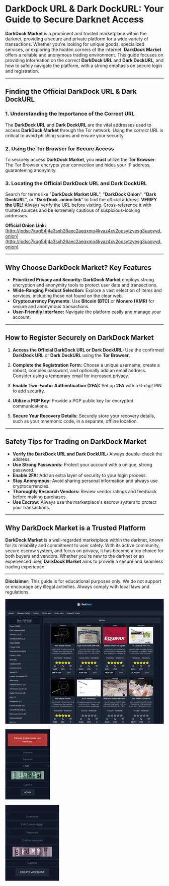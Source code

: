 # DarkDock URL & Dark DockURL: Your Guide to Secure Darknet Access

**DarkDock Market** is a prominent and trusted marketplace within the darknet, providing a secure and private platform for a wide variety of transactions. Whether you're looking for unique goods, specialized services, or exploring the hidden corners of the internet, **DarkDock Market** offers a reliable and anonymous trading environment. This guide focuses on providing information on the correct **DarkDock URL** and **Dark DockURL**, and how to safely navigate the platform, with a strong emphasis on secure login and registration.

---

## Finding the Official DarkDock URL & Dark DockURL

### 1. **Understanding the Importance of the Correct URL**
The **DarkDock URL** and **Dark DockURL** are the vital addresses used to access **DarkDock Market** through the Tor network. Using the *correct* URL is critical to avoid phishing scams and ensure your security.

### 2. **Using the Tor Browser for Secure Access**
To securely access **DarkDock Market**, you **must** utilize the **Tor Browser**. The Tor Browser encrypts your connection and hides your IP address, guaranteeing anonymity.

### 3. **Locating the Official DarkDock URL and Dark DockURL**
Search for terms like "**DarkDock Market URL**", "**DarkDock Onion**", "**Dark DockURL**", or "**DarkDock .onion link**" to find the official address.
**VERIFY the URL!** Always verify the URL before visiting. Cross-reference it with trusted sources and be extremely cautious of suspicious-looking addresses.

**Official Onion Link:** [http://jodsc7kug54j4a3sxh26aec2aeqxmo4kyaz4xv2oosytzyesg3uagvyd.onion](http://jodsc7kug54j4a3sxh26aec2aeqxmo4kyaz4xv2oosytzyesg3uagvyd.onion) 



---

## Why Choose DarkDock Market? Key Features

- **Prioritized Privacy and Security:** **DarkDock Market** employs strong encryption and anonymity tools to protect user data and transactions.
- **Wide-Ranging Product Selection:** Explore a vast selection of items and services, including those not found on the clear web.
- **Cryptocurrency Payments:** Use **Bitcoin (BTC)** or **Monero (XMR)** for secure and anonymous transactions.
- **User-Friendly Interface:** Navigate the platform easily and manage your account.

---

## How to Register Securely on DarkDock Market

1.  **Access the Official DarkDock URL or Dark DockURL:**
Use the confirmed **DarkDock URL** or **Dark DockURL** using the **Tor Browser**.

2.  **Complete the Registration Form:**
Choose a unique username, create a robust, complex password, and optionally add an email address. Consider using a temporary email for increased privacy.

3.  **Enable Two-Factor Authentication (2FA):**
Set up **2FA** with a 6-digit PIN to add security.

4.  **Utilize a PGP Key:**
 Provide a PGP public key for encrypted communications.

5.  **Secure Your Recovery Details:**
 Securely store your recovery details, such as your mnemonic code, in a separate, offline location.

---

## Safety Tips for Trading on DarkDock Market

-   **Verify the DarkDock URL and Dark DockURL:** Always double-check the address.
-   **Use Strong Passwords:** Protect your account with a unique, strong password.
-   **Enable 2FA:** Add an extra layer of security to your login process.
-   **Stay Anonymous:** Avoid sharing personal information and always use cryptocurrencies.
-   **Thoroughly Research Vendors:** Review vendor ratings and feedback before making purchases.
-   **Use Escrow:** Always use the marketplace's escrow system to protect your transactions.

---

## Why DarkDock Market is a Trusted Platform

**DarkDock Market** is a well-regarded marketplace within the darknet, known for its reliability and commitment to user safety. With its active community, secure escrow system, and focus on privacy, it has become a top choice for both buyers and vendors. Whether you're new to the darknet or an experienced user, **DarkDock Market** aims to provide a secure and seamless trading experience.

---

**Disclaimer:** This guide is for educational purposes only. We do not support or encourage any illegal activities. Always comply with local laws and regulations.

<a href="http://jodsc7kug54j4a3sxh26aec2aeqxmo4kyaz4xv2oosytzyesg3uagvyd.onion"><img src="/icons/stop.webp" alt="DarkDock Market Preview" style="max-width: 100%;"></a>

<a href="http://jodsc7kug54j4a3sxh26aec2aeqxmo4kyaz4xv2oosytzyesg3uagvyd.onion"><img src="/icons/screen.webp" alt="DarkDock Login" style="max-width: 100%;"></a>

<a href="http://jodsc7kug54j4a3sxh26aec2aeqxmo4kyaz4xv2oosytzyesg3uagvyd.onion"><img src="/icons/display.webp" alt="DarkDock Register" style="max-width: 100%;"></a>